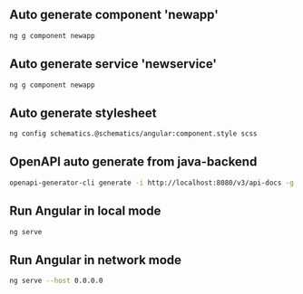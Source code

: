 ## Auto generate component 'newapp'
```bash
ng g component newapp
```
## Auto generate service 'newservice'
```bash
ng g component newapp
```

## Auto generate stylesheet
```bash
ng config schematics.@schematics/angular:component.style scss
```

## OpenAPI auto generate from java-backend
```bash
openapi-generator-cli generate -i http://localhost:8080/v3/api-docs -g typescript-angular -o AngularFrontend/src/app
```

## Run Angular in local mode
```bash
ng serve
```

## Run Angular in network mode
```bash
ng serve --host 0.0.0.0
```
